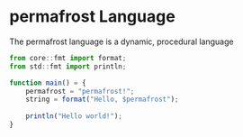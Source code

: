 # permafrost Language
The permafrost language is a dynamic, procedural language 

```js
from core::fmt import format;
from std::fmt import println; 

function main() = {
    permafrost = "permafrost!";
    string = format("Hello, $permafrost");
    
    println("Hello world!");
}
```
